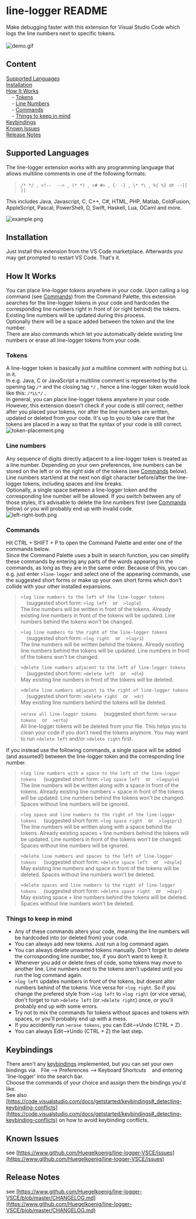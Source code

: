 # line-logger README

Make debugging faster with this extension for Visual Studio Code which logs the line numbers next to specific tokens.<br><br>
![demo.gif](./graphics/demo.gif)<br>

## Content
[Supported Languages](#supported-languages)<br>
[Installation](#installation)<br>
[How It Works](#how-it-works)<br>
&nbsp;&nbsp;&nbsp;&nbsp;- [Tokens](#tokens)<br>
&nbsp;&nbsp;&nbsp;&nbsp;- [Line Numbers](#line-numbers)<br>
&nbsp;&nbsp;&nbsp;&nbsp;- [Commands](#commands)<br>
&nbsp;&nbsp;&nbsp;&nbsp;- [Things to keep in mind](#things-to-keep-in-mind)<br>
[Keybindings](#keybindings)<br>
[Known Issues](#known-issues)<br>
[Release Notes](#release-notes)<br>


## Supported Languages
The line-logger extension works with any programming language that allows multiline comments in one of the following formats:<br>
> `/* */`&nbsp;&nbsp;,&nbsp;&nbsp;`<!--  -->`&nbsp;&nbsp;,&nbsp;&nbsp;`(* *)`&nbsp;&nbsp;,&nbsp;&nbsp;`<# #>`&nbsp;&nbsp;,&nbsp;&nbsp;`{- -}`&nbsp;&nbsp;,&nbsp;&nbsp;`\* *\`&nbsp;&nbsp;,&nbsp;&nbsp;`%{ %}`&nbsp;&nbsp;or&nbsp;&nbsp;`--[[ ]]`<br>

This includes Java, Javascript, C, C++, C#, HTML, PHP, Matlab, ColdFusion, AppleScript, Pascal, PowerShell, D, Swift, Haskell, Lua, OCaml and more.<br>

![example.png](./graphics/example.png)<br>

## Installation
Just install this extension from the VS Code marketplace. Afterwards you may get prompted to restart VS Code. That's it.

## How It Works
You can place line-logger tokens anywhere in your code. Upon calling a log command (see [Commands](###commands)) from the Command Palette, this extension searches for the line-logger tokens in your code and hardcodes the corresponding line numbers right in front of (or right behind) the tokens. Existing line numbers will be updated during this process.<br>
Optionally there will be a space added between the token and the line number.<br> 
There are also commands which let you automatically delete existing line numbers or erase all line-logger tokens from your code.

### Tokens
A line-logger token is basically just a multiline comment with nothing but `LL` in it.<br>
In e.g. Java, C or JavaScript a multiline comment is represented by the opening tag `/*` and the closing tag `*/` , hence a line-logger token would look like this: `/*LL*/` .<br>
In general, you can place line-logger tokens anywhere in your code. However, this extension doesn't check if your code is still correct, neither after you placed your tokens, nor after the line numbers are written, updated or deleted from your code. It's up to you to take care that the tokens are placed in a way so that the syntax of your code is still correct.<br>
![token-placement.png](./graphics/token-placement.png)

### Line numbers
Any sequence of digits directly adjacent to a line-logger token is treated as a line number.
Depending on your own preferences, line numbers can be stored on the left or on the right side of the tokens (see [Commands](###commands) below).
Line numbers start/end at the next non digit character before/after the line-logger tokens, including spaces and line breaks.<br>
Optionally, a single space between a line-logger token and the corresponding line number will be allowed.
If you switch between any of those styles, it's advisable to delete the line numbers first (see [Commands](###commands) below) or you will probably end up with invalid code.<br>
![left-right-both.png](./graphics/left-right-both.png)

### Commands
Hit CTRL + SHIFT + P to open the Command Palette and enter one of the commands below.<br>
Since the Command Palette uses a built in search function, you can simplify these commands by entering any parts of the words appearing in the commands, as long as they are in the same order. Because of this, you can e.g. just enter `>line-logger` and select one of the appearing commands, use the suggested short forms or make up your own short forms which don't collide with your other installed expansions.

>`>log line numbers to the left of the line-logger tokens`  &nbsp;&nbsp;&nbsp;&nbsp;(suggested short form: `>log left` &nbsp;&nbsp;&nbsp;or&nbsp;&nbsp;&nbsp; `>logle`)<br>
The line numbers will be written in front of the tokens. Already existing line numbers in front of the tokens will be updated. Line numbers behind the tokens won't be changed.

>`>log line numbers to the right of the line-logger tokens`  &nbsp;&nbsp;&nbsp;&nbsp;(suggested short form: `>log right` &nbsp;&nbsp;&nbsp;or&nbsp;&nbsp;&nbsp; `>logri`)<br>
The line numbers will be written behind the tokens. Already existing line numbers behind the tokens will be updated. Line numbers in front of the tokens won't be changed.

>`>delete line numbers adjacent to the left of line-logger tokens`  &nbsp;&nbsp;&nbsp;&nbsp;(suggested short form: `>delete left` &nbsp;&nbsp;&nbsp;or&nbsp;&nbsp;&nbsp; `>dle`)<br>
May existing line numbers in front of the tokens will be deleted.

>`>delete line numbers adjacent to the right of line-logger tokens`  &nbsp;&nbsp;&nbsp;&nbsp;(suggested short form: `>delete right` &nbsp;&nbsp;&nbsp;or&nbsp;&nbsp;&nbsp; `>dr`)<br>
May existing line numbers behind the tokens will be deleted.

>`>erase all line-logger tokens`  &nbsp;&nbsp;&nbsp;&nbsp;(suggested short form: `>erase tokens` &nbsp;&nbsp;&nbsp;or&nbsp;&nbsp;&nbsp; `>erto`)<br>
All line-logger tokens will be deleted from your file. This helps you to clean your code if you don't need the tokens anymore. You may want to run `>delete left` and/or `>delete right` first.

If you instead use the following commands, a single space will be added (and assumed!) between the line-logger token and the corresponding line number.<br>

>`>log line numbers with a space to the left of the line-logger tokens`  &nbsp;&nbsp;&nbsp;&nbsp;(suggested short form: `>log space left` &nbsp;&nbsp;&nbsp;or&nbsp;&nbsp;&nbsp; `>logsple`)<br>
The line numbers will be written along with a space in front of the tokens. Already existing line numbers + space in front of the tokens will be updated. Line numbers behind the tokens won't be changed. Spaces without line numbers will be ignored.

>`>log space and line numbers to the right of the line-logger tokens`  &nbsp;&nbsp;&nbsp;&nbsp;(suggested short form: `>log space right` &nbsp;&nbsp;&nbsp;or&nbsp;&nbsp;&nbsp; `>logspri`)<br>
The line numbers will be written along with a space behind the tokens. Already existing spaces + line numbers behind the tokens will be updated. Line numbers in front of the tokens won't be changed. Spaces without line numbers will be ignored.

>`>delete line numbers and spaces to the left of line-logger tokens`  &nbsp;&nbsp;&nbsp;&nbsp;(suggested short form: `>delete space left` &nbsp;&nbsp;&nbsp;or&nbsp;&nbsp;&nbsp; `>dsple`)<br>
May existing line numbers and space in front of the tokens will be deleted. Spaces without line numbers won't be deleted.

>`>delete spaces and line numbers to the right of line-logger tokens`  &nbsp;&nbsp;&nbsp;&nbsp;(suggested short form: `>delete space right` &nbsp;&nbsp;&nbsp;or&nbsp;&nbsp;&nbsp; `>dspr`)<br>
May existing space + line numbers behind the tokens will be deleted. Spaces without line numbers won't be deleted.

### Things to keep in mind
- Any of these commands alters your code, meaning the line numbers will be hardcoded into (or deleted from) your code.<br>
- You can always add new tokens. Just run a log command again.<br>
- You can always delete unwanted tokens manually. Don't forget to delete the corrosponding line number, too, if you don't want to keep it.<br>
- Whenever you add or delete lines of code, some tokens may move to another line. Line numbers next to the tokens aren't updated until you run the log command again.<br>
- `>log left` updates numbers in front of the tokens, but doesnt alter numbers behind of the tokens. Vice versa for `>log right`. So if you change the prefered style from `>log left` to `>log right` (or vice versa), don't forget to run `>delete left` (or `>delete right`) once, or you'll probably end up with some errors.<br>
- Try not to mix the commands for tokens without spaces and tokens with spaces, or you'll probably end up with a mess.
- If you accidently run `>erase tokens`, you can Edit-->Undo (CTRL + Z) .<br>
- You can always Edit-->Undo (CTRL + Z) the last step.<br>

## Keybindings
There aren't any [keybindings](https://code.visualstudio.com/docs/getstarted/keybindings) implemented, but you can set your own bindings  via &nbsp;&nbsp; File --> Preferences --> Keyboard Shortcuts &nbsp;&nbsp; and entering 'line-logger' into the search bar.<br>
Choose the commands of your choice and assign them the bindings you'd like.<br>
See also [https://code.visualstudio.com/docs/getstarted/keybindings#_detecting-keybinding-conflicts](https://code.visualstudio.com/docs/getstarted/keybindings#_detecting-keybinding-conflicts) on how to avoid keybinding conflicts.

## Known Issues
see [https://www.github.com/Huegelkoenig/line-logger-VSCE/issues](https://www.github.com/Huegelkoenig/line-logger-VSCE/issues)

## Release Notes 
see [https://www.github.com/Huegelkoenig/line-logger-VSCE/blob/master/CHANGELOG.md](https://www.github.com/Huegelkoenig/line-logger-VSCE/blob/master/CHANGELOG.md)
